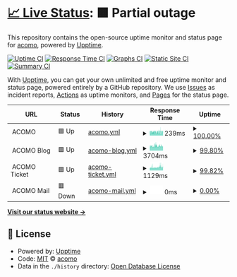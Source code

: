 # [📈 Live Status](https://status.acomo.com.pe): <!--live status--> **🟧 Partial outage**

This repository contains the open-source uptime monitor and status page for [acomo](https://status.acomo.com.pe), powered by [Upptime](https://github.com/upptime/upptime).

[![Uptime CI](https://github.com/ACOMO-FINTECH/status/workflows/Uptime%20CI/badge.svg)](https://github.com/ACOMO-FINTECH/status/actions?query=workflow%3A%22Uptime+CI%22)
[![Response Time CI](https://github.com/ACOMO-FINTECH/status/workflows/Response%20Time%20CI/badge.svg)](https://github.com/ACOMO-FINTECH/status/actions?query=workflow%3A%22Response+Time+CI%22)
[![Graphs CI](https://github.com/ACOMO-FINTECH/status/workflows/Graphs%20CI/badge.svg)](https://github.com/ACOMO-FINTECH/status/actions?query=workflow%3A%22Graphs+CI%22)
[![Static Site CI](https://github.com/ACOMO-FINTECH/status/workflows/Static%20Site%20CI/badge.svg)](https://github.com/ACOMO-FINTECH/status/actions?query=workflow%3A%22Static+Site+CI%22)
[![Summary CI](https://github.com/ACOMO-FINTECH/status/workflows/Summary%20CI/badge.svg)](https://github.com/ACOMO-FINTECH/status/actions?query=workflow%3A%22Summary+CI%22)

With [Upptime](https://upptime.js.org), you can get your own unlimited and free uptime monitor and status page, powered entirely by a GitHub repository. We use [Issues](https://github.com/ACOMO-FINTECH/status/issues) as incident reports, [Actions](https://github.com/ACOMO-FINTECH/status/actions) as uptime monitors, and [Pages](https://status.acomo.com.pe) for the status page.

<!--start: status pages-->
<!-- This summary is generated by Upptime (https://github.com/upptime/upptime) -->
<!-- Do not edit this manually, your changes will be overwritten -->
<!-- prettier-ignore -->
| URL | Status | History | Response Time | Uptime |
| --- | ------ | ------- | ------------- | ------ |
| <img alt="" src="https://icons.duckduckgo.com/ip3/null.ico" height="13"> ACOMO | 🟩 Up | [acomo.yml](https://github.com/ACOMO-FINTECH/status/commits/HEAD/history/acomo.yml) | <details><summary><img alt="Response time graph" src="./graphs/acomo/response-time-week.png" height="20"> 239ms</summary><br><a href="https://status.acomo.com.pe/history/acomo"><img alt="Response time 265" src="https://img.shields.io/endpoint?url=https%3A%2F%2Fraw.githubusercontent.com%2FACOMO-FINTECH%2Fstatus%2FHEAD%2Fapi%2Facomo%2Fresponse-time.json"></a><br><a href="https://status.acomo.com.pe/history/acomo"><img alt="24-hour response time 239" src="https://img.shields.io/endpoint?url=https%3A%2F%2Fraw.githubusercontent.com%2FACOMO-FINTECH%2Fstatus%2FHEAD%2Fapi%2Facomo%2Fresponse-time-day.json"></a><br><a href="https://status.acomo.com.pe/history/acomo"><img alt="7-day response time 239" src="https://img.shields.io/endpoint?url=https%3A%2F%2Fraw.githubusercontent.com%2FACOMO-FINTECH%2Fstatus%2FHEAD%2Fapi%2Facomo%2Fresponse-time-week.json"></a><br><a href="https://status.acomo.com.pe/history/acomo"><img alt="30-day response time 240" src="https://img.shields.io/endpoint?url=https%3A%2F%2Fraw.githubusercontent.com%2FACOMO-FINTECH%2Fstatus%2FHEAD%2Fapi%2Facomo%2Fresponse-time-month.json"></a><br><a href="https://status.acomo.com.pe/history/acomo"><img alt="1-year response time 265" src="https://img.shields.io/endpoint?url=https%3A%2F%2Fraw.githubusercontent.com%2FACOMO-FINTECH%2Fstatus%2FHEAD%2Fapi%2Facomo%2Fresponse-time-year.json"></a></details> | <details><summary><a href="https://status.acomo.com.pe/history/acomo">100.00%</a></summary><a href="https://status.acomo.com.pe/history/acomo"><img alt="All-time uptime 99.97%" src="https://img.shields.io/endpoint?url=https%3A%2F%2Fraw.githubusercontent.com%2FACOMO-FINTECH%2Fstatus%2FHEAD%2Fapi%2Facomo%2Fuptime.json"></a><br><a href="https://status.acomo.com.pe/history/acomo"><img alt="24-hour uptime 100.00%" src="https://img.shields.io/endpoint?url=https%3A%2F%2Fraw.githubusercontent.com%2FACOMO-FINTECH%2Fstatus%2FHEAD%2Fapi%2Facomo%2Fuptime-day.json"></a><br><a href="https://status.acomo.com.pe/history/acomo"><img alt="7-day uptime 100.00%" src="https://img.shields.io/endpoint?url=https%3A%2F%2Fraw.githubusercontent.com%2FACOMO-FINTECH%2Fstatus%2FHEAD%2Fapi%2Facomo%2Fuptime-week.json"></a><br><a href="https://status.acomo.com.pe/history/acomo"><img alt="30-day uptime 100.00%" src="https://img.shields.io/endpoint?url=https%3A%2F%2Fraw.githubusercontent.com%2FACOMO-FINTECH%2Fstatus%2FHEAD%2Fapi%2Facomo%2Fuptime-month.json"></a><br><a href="https://status.acomo.com.pe/history/acomo"><img alt="1-year uptime 99.97%" src="https://img.shields.io/endpoint?url=https%3A%2F%2Fraw.githubusercontent.com%2FACOMO-FINTECH%2Fstatus%2FHEAD%2Fapi%2Facomo%2Fuptime-year.json"></a></details>
| <img alt="" src="https://icons.duckduckgo.com/ip3/null.ico" height="13"> ACOMO Blog | 🟩 Up | [acomo-blog.yml](https://github.com/ACOMO-FINTECH/status/commits/HEAD/history/acomo-blog.yml) | <details><summary><img alt="Response time graph" src="./graphs/acomo-blog/response-time-week.png" height="20"> 3704ms</summary><br><a href="https://status.acomo.com.pe/history/acomo-blog"><img alt="Response time 3735" src="https://img.shields.io/endpoint?url=https%3A%2F%2Fraw.githubusercontent.com%2FACOMO-FINTECH%2Fstatus%2FHEAD%2Fapi%2Facomo-blog%2Fresponse-time.json"></a><br><a href="https://status.acomo.com.pe/history/acomo-blog"><img alt="24-hour response time 3754" src="https://img.shields.io/endpoint?url=https%3A%2F%2Fraw.githubusercontent.com%2FACOMO-FINTECH%2Fstatus%2FHEAD%2Fapi%2Facomo-blog%2Fresponse-time-day.json"></a><br><a href="https://status.acomo.com.pe/history/acomo-blog"><img alt="7-day response time 3704" src="https://img.shields.io/endpoint?url=https%3A%2F%2Fraw.githubusercontent.com%2FACOMO-FINTECH%2Fstatus%2FHEAD%2Fapi%2Facomo-blog%2Fresponse-time-week.json"></a><br><a href="https://status.acomo.com.pe/history/acomo-blog"><img alt="30-day response time 3541" src="https://img.shields.io/endpoint?url=https%3A%2F%2Fraw.githubusercontent.com%2FACOMO-FINTECH%2Fstatus%2FHEAD%2Fapi%2Facomo-blog%2Fresponse-time-month.json"></a><br><a href="https://status.acomo.com.pe/history/acomo-blog"><img alt="1-year response time 3729" src="https://img.shields.io/endpoint?url=https%3A%2F%2Fraw.githubusercontent.com%2FACOMO-FINTECH%2Fstatus%2FHEAD%2Fapi%2Facomo-blog%2Fresponse-time-year.json"></a></details> | <details><summary><a href="https://status.acomo.com.pe/history/acomo-blog">99.80%</a></summary><a href="https://status.acomo.com.pe/history/acomo-blog"><img alt="All-time uptime 98.82%" src="https://img.shields.io/endpoint?url=https%3A%2F%2Fraw.githubusercontent.com%2FACOMO-FINTECH%2Fstatus%2FHEAD%2Fapi%2Facomo-blog%2Fuptime.json"></a><br><a href="https://status.acomo.com.pe/history/acomo-blog"><img alt="24-hour uptime 100.00%" src="https://img.shields.io/endpoint?url=https%3A%2F%2Fraw.githubusercontent.com%2FACOMO-FINTECH%2Fstatus%2FHEAD%2Fapi%2Facomo-blog%2Fuptime-day.json"></a><br><a href="https://status.acomo.com.pe/history/acomo-blog"><img alt="7-day uptime 99.80%" src="https://img.shields.io/endpoint?url=https%3A%2F%2Fraw.githubusercontent.com%2FACOMO-FINTECH%2Fstatus%2FHEAD%2Fapi%2Facomo-blog%2Fuptime-week.json"></a><br><a href="https://status.acomo.com.pe/history/acomo-blog"><img alt="30-day uptime 99.80%" src="https://img.shields.io/endpoint?url=https%3A%2F%2Fraw.githubusercontent.com%2FACOMO-FINTECH%2Fstatus%2FHEAD%2Fapi%2Facomo-blog%2Fuptime-month.json"></a><br><a href="https://status.acomo.com.pe/history/acomo-blog"><img alt="1-year uptime 98.41%" src="https://img.shields.io/endpoint?url=https%3A%2F%2Fraw.githubusercontent.com%2FACOMO-FINTECH%2Fstatus%2FHEAD%2Fapi%2Facomo-blog%2Fuptime-year.json"></a></details>
| <img alt="" src="https://icons.duckduckgo.com/ip3/null.ico" height="13"> ACOMO Ticket | 🟩 Up | [acomo-ticket.yml](https://github.com/ACOMO-FINTECH/status/commits/HEAD/history/acomo-ticket.yml) | <details><summary><img alt="Response time graph" src="./graphs/acomo-ticket/response-time-week.png" height="20"> 1129ms</summary><br><a href="https://status.acomo.com.pe/history/acomo-ticket"><img alt="Response time 1021" src="https://img.shields.io/endpoint?url=https%3A%2F%2Fraw.githubusercontent.com%2FACOMO-FINTECH%2Fstatus%2FHEAD%2Fapi%2Facomo-ticket%2Fresponse-time.json"></a><br><a href="https://status.acomo.com.pe/history/acomo-ticket"><img alt="24-hour response time 1164" src="https://img.shields.io/endpoint?url=https%3A%2F%2Fraw.githubusercontent.com%2FACOMO-FINTECH%2Fstatus%2FHEAD%2Fapi%2Facomo-ticket%2Fresponse-time-day.json"></a><br><a href="https://status.acomo.com.pe/history/acomo-ticket"><img alt="7-day response time 1129" src="https://img.shields.io/endpoint?url=https%3A%2F%2Fraw.githubusercontent.com%2FACOMO-FINTECH%2Fstatus%2FHEAD%2Fapi%2Facomo-ticket%2Fresponse-time-week.json"></a><br><a href="https://status.acomo.com.pe/history/acomo-ticket"><img alt="30-day response time 1062" src="https://img.shields.io/endpoint?url=https%3A%2F%2Fraw.githubusercontent.com%2FACOMO-FINTECH%2Fstatus%2FHEAD%2Fapi%2Facomo-ticket%2Fresponse-time-month.json"></a><br><a href="https://status.acomo.com.pe/history/acomo-ticket"><img alt="1-year response time 1021" src="https://img.shields.io/endpoint?url=https%3A%2F%2Fraw.githubusercontent.com%2FACOMO-FINTECH%2Fstatus%2FHEAD%2Fapi%2Facomo-ticket%2Fresponse-time-year.json"></a></details> | <details><summary><a href="https://status.acomo.com.pe/history/acomo-ticket">99.82%</a></summary><a href="https://status.acomo.com.pe/history/acomo-ticket"><img alt="All-time uptime 98.84%" src="https://img.shields.io/endpoint?url=https%3A%2F%2Fraw.githubusercontent.com%2FACOMO-FINTECH%2Fstatus%2FHEAD%2Fapi%2Facomo-ticket%2Fuptime.json"></a><br><a href="https://status.acomo.com.pe/history/acomo-ticket"><img alt="24-hour uptime 100.00%" src="https://img.shields.io/endpoint?url=https%3A%2F%2Fraw.githubusercontent.com%2FACOMO-FINTECH%2Fstatus%2FHEAD%2Fapi%2Facomo-ticket%2Fuptime-day.json"></a><br><a href="https://status.acomo.com.pe/history/acomo-ticket"><img alt="7-day uptime 99.82%" src="https://img.shields.io/endpoint?url=https%3A%2F%2Fraw.githubusercontent.com%2FACOMO-FINTECH%2Fstatus%2FHEAD%2Fapi%2Facomo-ticket%2Fuptime-week.json"></a><br><a href="https://status.acomo.com.pe/history/acomo-ticket"><img alt="30-day uptime 99.82%" src="https://img.shields.io/endpoint?url=https%3A%2F%2Fraw.githubusercontent.com%2FACOMO-FINTECH%2Fstatus%2FHEAD%2Fapi%2Facomo-ticket%2Fuptime-month.json"></a><br><a href="https://status.acomo.com.pe/history/acomo-ticket"><img alt="1-year uptime 98.41%" src="https://img.shields.io/endpoint?url=https%3A%2F%2Fraw.githubusercontent.com%2FACOMO-FINTECH%2Fstatus%2FHEAD%2Fapi%2Facomo-ticket%2Fuptime-year.json"></a></details>
| <img alt="" src="https://icons.duckduckgo.com/ip3/null.ico" height="13"> ACOMO Mail | 🟥 Down | [acomo-mail.yml](https://github.com/ACOMO-FINTECH/status/commits/HEAD/history/acomo-mail.yml) | <details><summary><img alt="Response time graph" src="./graphs/acomo-mail/response-time-week.png" height="20"> 0ms</summary><br><a href="https://status.acomo.com.pe/history/acomo-mail"><img alt="Response time 1098" src="https://img.shields.io/endpoint?url=https%3A%2F%2Fraw.githubusercontent.com%2FACOMO-FINTECH%2Fstatus%2FHEAD%2Fapi%2Facomo-mail%2Fresponse-time.json"></a><br><a href="https://status.acomo.com.pe/history/acomo-mail"><img alt="24-hour response time 0" src="https://img.shields.io/endpoint?url=https%3A%2F%2Fraw.githubusercontent.com%2FACOMO-FINTECH%2Fstatus%2FHEAD%2Fapi%2Facomo-mail%2Fresponse-time-day.json"></a><br><a href="https://status.acomo.com.pe/history/acomo-mail"><img alt="7-day response time 0" src="https://img.shields.io/endpoint?url=https%3A%2F%2Fraw.githubusercontent.com%2FACOMO-FINTECH%2Fstatus%2FHEAD%2Fapi%2Facomo-mail%2Fresponse-time-week.json"></a><br><a href="https://status.acomo.com.pe/history/acomo-mail"><img alt="30-day response time 0" src="https://img.shields.io/endpoint?url=https%3A%2F%2Fraw.githubusercontent.com%2FACOMO-FINTECH%2Fstatus%2FHEAD%2Fapi%2Facomo-mail%2Fresponse-time-month.json"></a><br><a href="https://status.acomo.com.pe/history/acomo-mail"><img alt="1-year response time 1099" src="https://img.shields.io/endpoint?url=https%3A%2F%2Fraw.githubusercontent.com%2FACOMO-FINTECH%2Fstatus%2FHEAD%2Fapi%2Facomo-mail%2Fresponse-time-year.json"></a></details> | <details><summary><a href="https://status.acomo.com.pe/history/acomo-mail">0.00%</a></summary><a href="https://status.acomo.com.pe/history/acomo-mail"><img alt="All-time uptime 42.71%" src="https://img.shields.io/endpoint?url=https%3A%2F%2Fraw.githubusercontent.com%2FACOMO-FINTECH%2Fstatus%2FHEAD%2Fapi%2Facomo-mail%2Fuptime.json"></a><br><a href="https://status.acomo.com.pe/history/acomo-mail"><img alt="24-hour uptime 0.00%" src="https://img.shields.io/endpoint?url=https%3A%2F%2Fraw.githubusercontent.com%2FACOMO-FINTECH%2Fstatus%2FHEAD%2Fapi%2Facomo-mail%2Fuptime-day.json"></a><br><a href="https://status.acomo.com.pe/history/acomo-mail"><img alt="7-day uptime 0.00%" src="https://img.shields.io/endpoint?url=https%3A%2F%2Fraw.githubusercontent.com%2FACOMO-FINTECH%2Fstatus%2FHEAD%2Fapi%2Facomo-mail%2Fuptime-week.json"></a><br><a href="https://status.acomo.com.pe/history/acomo-mail"><img alt="30-day uptime 0.00%" src="https://img.shields.io/endpoint?url=https%3A%2F%2Fraw.githubusercontent.com%2FACOMO-FINTECH%2Fstatus%2FHEAD%2Fapi%2Facomo-mail%2Fuptime-month.json"></a><br><a href="https://status.acomo.com.pe/history/acomo-mail"><img alt="1-year uptime 21.56%" src="https://img.shields.io/endpoint?url=https%3A%2F%2Fraw.githubusercontent.com%2FACOMO-FINTECH%2Fstatus%2FHEAD%2Fapi%2Facomo-mail%2Fuptime-year.json"></a></details>

<!--end: status pages-->

[**Visit our status website →**](https://status.acomo.com.pe)

## 📄 License

- Powered by: [Upptime](https://github.com/upptime/upptime)
- Code: [MIT](./LICENSE) © [acomo](https://status.acomo.com.pe)
- Data in the `./history` directory: [Open Database License](https://opendatacommons.org/licenses/odbl/1-0/)
